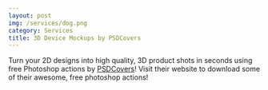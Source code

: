 ```yaml
---
layout: post
img: /services/dog.png
category: Services
title: 3D Device Mockups by PSDCovers
---
```


<p class="lead">Turn your 2D designs into high quality, 3D product shots in seconds using free Photoshop actions by <a target="_blank" href="http://www.psdcovers.com/">PSDCovers</a>! Visit their website to download some of their awesome, free photoshop actions!</p>

